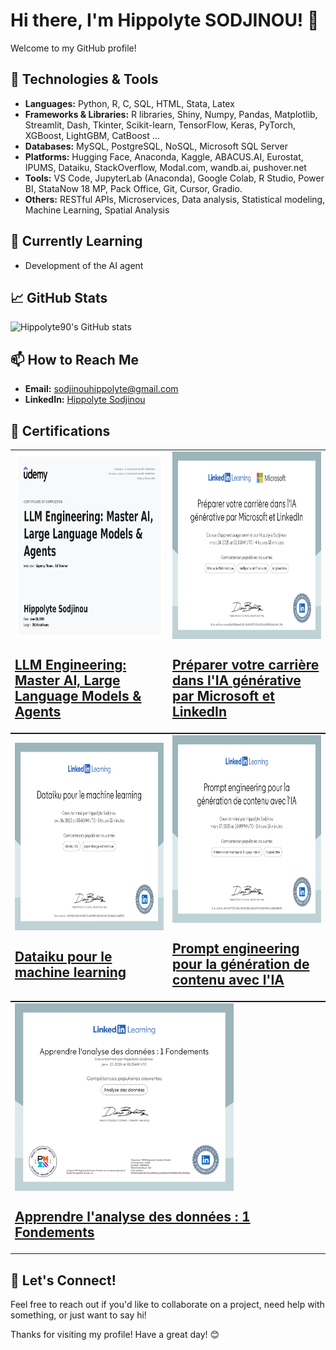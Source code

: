 # Hi there, I'm Hippolyte SODJINOU! 👋

Welcome to my GitHub profile!
## 🔧 Technologies & Tools

- **Languages:** Python, R, C, SQL, HTML, Stata, Latex
- **Frameworks & Libraries:**  R libraries, Shiny, Numpy, Pandas, Matplotlib, Streamlit, Dash, Tkinter, Scikit-learn, TensorFlow, Keras, PyTorch, XGBoost, LightGBM, CatBoost ...
- **Databases:** MySQL, PostgreSQL, NoSQL, Microsoft SQL Server
- **Platforms:** Hugging Face, Anaconda, Kaggle,
 ABACUS.AI, Eurostat, IPUMS, Dataiku, StackOverflow, Modal.com, wandb.ai, pushover.net
- **Tools:**  VS Code, JupyterLab (Anaconda),
 Google Colab, R Studio, Power BI,
 StataNow 18 MP, Pack Office, Git, Cursor, Gradio.
- **Others:** RESTful APIs, Microservices, Data analysis, Statistical modeling, Machine Learning, Spatial Analysis

## 🌱 Currently Learning

- Development of the AI agent

## 📈 GitHub Stats

![Hippolyte90's GitHub stats](https://github-readme-stats.vercel.app/api?username=Hippolyte90&show_icons=true&theme=radical)

## 📫 How to Reach Me

- **Email:** [sodjinouhippolyte@gmail.com](mailto:sodjinouhippolyte@gmail.com)
- **LinkedIn:** [Hippolyte Sodjinou](https://www.linkedin.com/in/hippolyte-sodjinou-639850245/)

## 🏅 Certifications

<table  style="width: 100%; margin: 0; text-align: left;">
    <tr>
        <td style="width: 50%; height: 300px; vertical-align: middle;">
            <img src="certification Udemy LLM Engineering_page-0001.jpg" width="350" height="300" style="display: block;" />
         <h2 style="color:#f71;">
            <a href="https://www.udemy.com/certificate/UC-0fe51c35-a3d3-4c5e-9391-85f4667badf4/">LLM Engineering: Master AI, Large Language Models & Agents</a></h2>
        </td>
        <td style="width: 50%; height: 300px; vertical-align: middle;">
            <img src="CertificatDaccomplissement_Preparer votre carriere dans lIA generative par Microsoft et LinkedIn_page-0001.jpg" width="350" height="300" style="display: block;" />
         <h2 style="color:#f71;">
            <a href="https://www.linkedin.com/learning/certificates/ceabeaf2a50832bded0d55fa4ab8054370384d3a33e6a58f4592ed8c4d41c89e">Préparer votre carrière dans l'IA générative par Microsoft et LinkedIn</a></h2>
        </td>
    </tr>
</table>

<table style="width: 100%; margin: 0; text-align: left;">
    <tr>
        <td style="width: 50%; height: 300px; vertical-align: middle;">
            <img src="CertificatDaccomplissement_Dataiku pour le machine learning_page-0001.jpg" width="350" height="300" style="display: block;" />
         <h2 style="color:#f71;">
            <a href="https://www.linkedin.com/learning/certificates/a5943820c0b30ad59280051dcf6751ff8c3f88d0e3006d21d6de26ce8e819022">Dataiku pour le machine learning</a></h2>
        </td>
     <td style="width: 50%; height: 300px; vertical-align: middle;">
            <img src="CertificatDaccomplissement_Prompt engineering pour la generation de contenu avec lIA_page-0001.jpg" width="350" height="300" style="display: block;" />
         <h2 style=""width: 50%; color:#f71;">
            <a href="https://www.linkedin.com/learning/certificates/40b48c4978252138b1a55333d2fb0a5023db9f9a3038a9780dda25162887bf39">Prompt engineering pour la génération de <br/> contenu avec l'IA </a></h2>
        </td>
    </tr>
</table>

<table style="width: 100%; margin: 0; text-align: left;">
    <tr>
        <td style="width: 50%; height: 300px; vertical-align: middle;">
            <img src="CertificatDaccomplissement_Apprendre lanalyse des donnees  1 Fondements_page-0001.jpg" width="350" height="300" style="display: block;" />
         <h2 style="color:#f71;">
            <a href="https://www.linkedin.com/learning/certificates/1ce885039000e5de153b1cb5c6415768042bdd43279002c964790a9485ca74fe">Apprendre l'analyse des données : 1 Fondements</a></h2>
        </td>
    </tr>
</table>


## 💬 Let's Connect!

Feel free to reach out if you'd like to collaborate on a project, need help with something, or just want to say hi!

Thanks for visiting my profile! Have a great day! 😊
